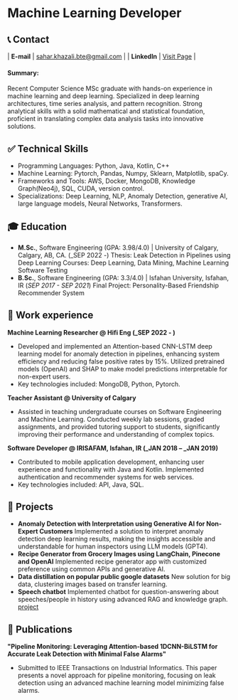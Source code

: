 # Machine Learning Developer

## 📞 Contact

| **E-mail**   | <a href="sahar.khazali.bte@gmail.com">sahar.khazali.bte@gmail.com</a> | 
| **LinkedIn**   | <a href="https://www.linkedin.com/in/sahar-khazali/" target="_blank">Visit Page</a> | 

#### Summary: 
Recent Computer Science MSc graduate with hands-on experience in machine learning and deep learning. Specialized in deep learning architectures, time series analysis, and pattern recognition. Strong analytical skills with a solid mathematical and statistical foundation, proficient in translating complex data analysis tasks into innovative solutions.

## ✅ Technical Skills

- Programming Languages: Python, Java, Kotlin, C++
- Machine Learning: Pytorch, Pandas, Numpy, Sklearn, Matplotlib, spaCy.
- Frameworks and Tools: AWS, Docker, MongoDB, Knowledge Graph(Neo4j), SQL, CUDA, version control.
- Specializations: Deep Learning, NLP, Anomaly Detection, generative AI, large language models, Neural Networks, Transformers.
  
## 🎓 Education
- **M.Sc.**, Software Engineering (GPA: 3.98/4.0) | University of Calgary, Calgary, AB, CA. (_SEP 2022 -)
  Thesis: Leak Detection in Pipelines using Deep Learning
   Courses: Deep Learning, Data Mining, Machine Learning Software Testing       		
- **B.Sc.**, Software Engineering (GPA: 3.3/4.0) | Isfahan University, Isfahan, IR (_SEP 2017 - SEP 2021_)
  Final Project: Personality-Based Friendship Recommender System

## 💼 Work experience 
**Machine Learning Researcher @ Hifi Eng (_SEP 2022 - )**
- Developed and implemented an Attention-based CNN-LSTM deep learning model for anomaly detection in pipelines, enhancing system efficiency and reducing false positive rates by 15%. Utilized pretrained models (OpenAI) and SHAP to make model predictions interpretable for non-expert users.
- Key technologies included: MongoDB, Python, Pytorch.

**Teacher Assistant @ University of Calgary**
- Assisted in teaching undergraduate courses on Software Engineering and Machine Learning. Conducted weekly lab sessions, graded assignments, and provided tutoring support to students, significantly improving their performance and understanding of complex topics.

**Software Developer @ IRISAFAM, Isfahan, IR (_JAN 2018 – _JAN 2019)**
- Contributed to mobile application development, enhancing user experience and functionality with Java and Kotlin. Implemented authentication and recommender systems for web services.
- Key technologies included: API, Java, SQL.
  

## 🌱 Projects
- **Anomaly Detection with Interpretation using Generative AI for Non-Expert Customers**
Implemented a solution to interpret anomaly detection deep learning results, making the insights accessible and understandable for human inspectors using LLM models (GPT4).
- **Recipe Generator from Grocery Images using LangChain, Pinecone and OpenAI**
Implemented recipe generator app with customized preference using common APIs and generative AI.
- **Data distillation on popular public google datasets**
New solution for big data, clustering images based on transfer learning.
- **Speech chatbot**
Implemented chatbot for question-answering about speeches/people in history using advanced RAG and knowledge graph.
[project](https://github.com/saharkh99/Speech)



## 📜 Publications
 **"Pipeline Monitoring: Leveraging Attention-based 1DCNN-BiLSTM for Accurate Leak Detection with Minimal False Alarms"**
- Submitted to IEEE Transactions on Industrial Informatics. This paper presents a novel approach for pipeline monitoring, focusing on leak detection using an advanced machine learning model minimizing false alarms.
